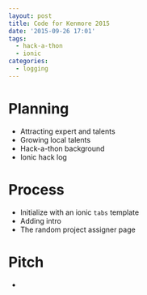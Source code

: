 ```yaml
---
layout: post
title: Code for Kenmore 2015
date: '2015-09-26 17:01'
tags:
  - hack-a-thon
  - ionic
categories:
  - logging
---
```


# Planning

+ Attracting expert and talents
+ Growing local talents
+ Hack-a-thon background
+ Ionic hack log

# Process

+ Initialize with an ionic `tabs` template
+ Adding intro
+ The random project assigner page

# Pitch

+

